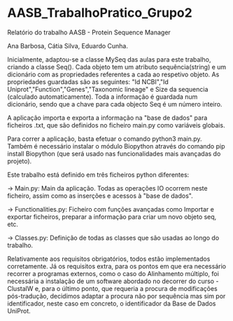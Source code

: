 # AASB_TrabalhoPratico_Grupo2
Relatório do trabalho AASB - Protein Sequence Manager

Ana Barbosa, 
Cátia Silva, 
Eduardo Cunha.

Inicialmente, adaptou-se a classe MySeq das aulas para este trabalho, criando a classe Seq().
Cada objeto tem um atributo sequência(string) e um dicionário com as propriedades referentes a cada ao respetivo objeto.
As propriedades guardadas são as seguintes: "Id NCBI","Id Uniprot","Function","Genes","Taxonomic lineage" e Size da sequencia (calculado automaticamente).
Toda a informação é guardada num dicionário, sendo que a chave para cada objecto Seq é um número inteiro.

A aplicação importa e exporta a informação na "base de dados" para ficheiros .txt, que são definidos no ficheiro main.py como variáveis globais.

Para correr a aplicação, basta efetuar o comando python3 main.py. Também é necessário instalar o módulo Biopython através do
comando pip install Biopython (que será usado nas funcionalidades mais avançadas do projeto).

Este trabalho está definido em três ficheiros python diferentes: 

-> Main.py: Main da aplicação. Todas as operações IO ocorrem neste ficheiro, assim como as inserções e acessos à "base de dados".

-> Functionalities.py: Ficheiro com funções avançadas como  Importar e exportar ficheiros, preparar a informação para criar um novo objeto seq, etc.

-> Classes.py: Definição de todas as classes que são usadas ao longo do trabalho.

Relativamente aos requisitos obrigatórios, todos estão implementados corretamente.
Já os requisitos extra, para os pontos em que era necessário recorrer a programas externos, como o caso do Alinhamento múltiplo, foi necessária a instalação de um software abordado no decorrer do curso - ClustalW e, para o último ponto, que requeria a procura de modificações pós-tradução, decidimos adaptar a procura não por sequência mas sim por identificador, neste caso em concreto, o identificador da Base de Dados UniProt.
